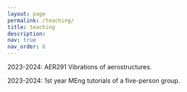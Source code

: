 ```yaml
---
layout: page
permalink: /teaching/
title: teaching
description:
nav: true
nav_order: 6
---
```


2023-2024: AER291 Vibrations of aerostructures.

2023-2024: 1st year MEng tutorials of a five-person group.
